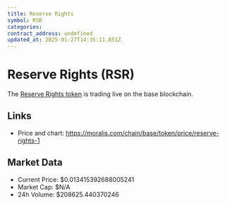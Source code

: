 ```yaml
---
title: Reserve Rights
symbol: RSR
categories: 
contract_address: undefined
updated_at: 2025-01-27T14:35:11.851Z
---
```


# Reserve Rights (RSR)
The [Reserve Rights token](https://moralis.com/chain/base/token/price/reserve-rights-1) is trading live on the base blockchain.

## Links
- Price and chart: https://moralis.com/chain/base/token/price/reserve-rights-1

## Market Data
- Current Price: $0.013415392688005241
- Market Cap: $N/A
- 24h Volume: $208625.440370246
